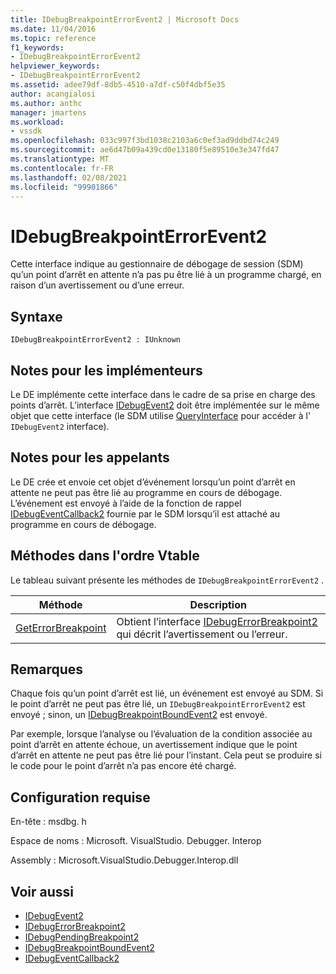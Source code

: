 ```yaml
---
title: IDebugBreakpointErrorEvent2 | Microsoft Docs
ms.date: 11/04/2016
ms.topic: reference
f1_keywords:
- IDebugBreakpointErrorEvent2
helpviewer_keywords:
- IDebugBreakpointErrorEvent2
ms.assetid: adee79df-8db5-4510-a7df-c50f4dbf5e35
author: acangialosi
ms.author: anthc
manager: jmartens
ms.workload:
- vssdk
ms.openlocfilehash: 033c997f3bd1038c2103a6c0ef3ad9ddbd74c249
ms.sourcegitcommit: ae6d47b09a439cd0e13180f5e89510e3e347fd47
ms.translationtype: MT
ms.contentlocale: fr-FR
ms.lasthandoff: 02/08/2021
ms.locfileid: "99901866"
---
```

# <a name="idebugbreakpointerrorevent2"></a>IDebugBreakpointErrorEvent2
Cette interface indique au gestionnaire de débogage de session (SDM) qu’un point d’arrêt en attente n’a pas pu être lié à un programme chargé, en raison d’un avertissement ou d’une erreur.

## <a name="syntax"></a>Syntaxe

```
IDebugBreakpointErrorEvent2 : IUnknown
```

## <a name="notes-for-implementers"></a>Notes pour les implémenteurs
 Le DE implémente cette interface dans le cadre de sa prise en charge des points d’arrêt. L’interface [IDebugEvent2](../../../extensibility/debugger/reference/idebugevent2.md) doit être implémentée sur le même objet que cette interface (le SDM utilise [QueryInterface](/cpp/atl/queryinterface) pour accéder à l' `IDebugEvent2` interface).

## <a name="notes-for-callers"></a>Notes pour les appelants
 Le DE crée et envoie cet objet d’événement lorsqu’un point d’arrêt en attente ne peut pas être lié au programme en cours de débogage. L’événement est envoyé à l’aide de la fonction de rappel [IDebugEventCallback2](../../../extensibility/debugger/reference/idebugeventcallback2.md) fournie par le SDM lorsqu’il est attaché au programme en cours de débogage.

## <a name="methods-in-vtable-order"></a>Méthodes dans l'ordre Vtable
 Le tableau suivant présente les méthodes de `IDebugBreakpointErrorEvent2` .

|Méthode|Description|
|------------|-----------------|
|[GetErrorBreakpoint](../../../extensibility/debugger/reference/idebugbreakpointerrorevent2-geterrorbreakpoint.md)|Obtient l’interface [IDebugErrorBreakpoint2](../../../extensibility/debugger/reference/idebugerrorbreakpoint2.md) qui décrit l’avertissement ou l’erreur.|

## <a name="remarks"></a>Remarques
 Chaque fois qu’un point d’arrêt est lié, un événement est envoyé au SDM. Si le point d’arrêt ne peut pas être lié, un `IDebugBreakpointErrorEvent2` est envoyé ; sinon, un [IDebugBreakpointBoundEvent2](../../../extensibility/debugger/reference/idebugbreakpointboundevent2.md) est envoyé.

 Par exemple, lorsque l’analyse ou l’évaluation de la condition associée au point d’arrêt en attente échoue, un avertissement indique que le point d’arrêt en attente ne peut pas être lié pour l’instant. Cela peut se produire si le code pour le point d’arrêt n’a pas encore été chargé.

## <a name="requirements"></a>Configuration requise
 En-tête : msdbg. h

 Espace de noms : Microsoft. VisualStudio. Debugger. Interop

 Assembly : Microsoft.VisualStudio.Debugger.Interop.dll

## <a name="see-also"></a>Voir aussi
- [IDebugEvent2](../../../extensibility/debugger/reference/idebugevent2.md)
- [IDebugErrorBreakpoint2](../../../extensibility/debugger/reference/idebugerrorbreakpoint2.md)
- [IDebugPendingBreakpoint2](../../../extensibility/debugger/reference/idebugpendingbreakpoint2.md)
- [IDebugBreakpointBoundEvent2](../../../extensibility/debugger/reference/idebugbreakpointboundevent2.md)
- [IDebugEventCallback2](../../../extensibility/debugger/reference/idebugeventcallback2.md)
